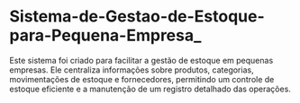 # Sistema-de-Gestao-de-Estoque-para-Pequena-Empresa_
Este sistema foi criado para facilitar a gestão de estoque em pequenas empresas. Ele centraliza informações sobre produtos, categorias, movimentações de estoque e fornecedores, permitindo um controle de estoque eficiente e a manutenção de um registro detalhado das operações.
